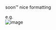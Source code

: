 soon™️ nice formatting

e.g.  
![image](https://user-images.githubusercontent.com/67127399/172745884-b8ee475c-795c-4e5c-80f3-af75a04fa3c3.png)
